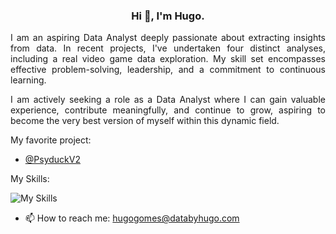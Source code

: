 <div align="center">
  
### Hi 👋, I'm Hugo.

</div>
<div style="text-align: justify">
  
I am an aspiring Data Analyst deeply passionate about extracting insights from data. In recent projects, I've undertaken four distinct analyses, including a real video game data exploration. My skill set encompasses effective problem-solving, leadership, and a commitment to continuous learning.

I am actively seeking a role as a Data Analyst where I can gain valuable experience, contribute meaningfully, and continue to grow, aspiring to become the very best version of myself within this dynamic field.

</div>

My favorite project:
- [@PsyduckV2](https://github.com/HugoDataAnalyst/PsyduckV2)

My Skills:

![My Skills](https://skillicons.dev/icons?i=linux,vscode,github,gitlab,python,flask,mysql,sqlite,postgres,nginx,py&perline=9)

- 📫 How to reach me: hugogomes@databyhugo.com
